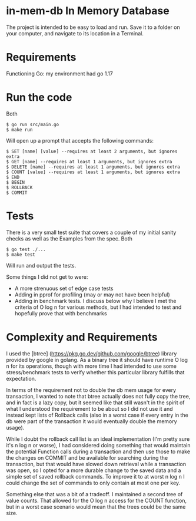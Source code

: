 # in-mem-db In Memory Database
The project is intended to be easy to load and run. Save it to a folder on your computer, and navigate to its location in a Terminal.

# Requirements
Functioning Go: my environment had go 1.17

# Run the code
Both
```
$ go run src/main.go
$ make run
```
Will open up a prompt that accepts the following commands:
```
$ SET [name] [value] --requires at least 2 arguments, but ignores extra
$ GET [name] --requires at least 1 arguments, but ignores extra
$ DELETE [name] --requires at least 1 arguments, but ignores extra
$ COUNT [value] --requires at least 1 arguments, but ignores extra
$ END
$ BEGIN
$ ROLLBACK
$ COMMIT
```

# Tests
There is a very small test suite that covers a couple of my initial sanity checks as well as the Examples from the spec. Both
```
$ go test ./...
$ make test
```
Will run and output the tests.

Some things I did not get to were:
* A more strenuous set of edge case tests
* Adding in pprof for profiling (may or may not have been helpful)
* Adding in benchmark tests. I discuss below why I believe I met the criteria of O log n for various methods, but I had intended to test and hopefully prove that with benchmarks

# Complexity and Requirements
I used the [btree] (https://pkg.go.dev/github.com/google/btree) library provided by google in golang. As a binary tree it should have runtime O log n for its operations, though with more time I had intended to use some stress/benchmark tests to verify whether this particular library fulfills that expectation.

In terms of the requirement not to double the db mem usage for every transaction, I wanted to note that btree actually does not fully copy the tree, and in fact is a lazy copy, but it seemed like that still wasn't in the spirit of what I understood the requirement to be about so I did not use it and instead kept lists of Rollback calls (also in a worst case if every entry in the db were part of the transaction it would eventually double the memory usage).

While I doubt the rollback call list is an ideal implementation (I'm pretty sure it's n log n or worse), I had considered doing something that would maintain the potential Function calls during a transaction and then use those to make the changes on COMMIT and be available for searching during the transaction, but that would have slowed down retrieval while a transaction was open, so I opted for a more durable change to the saved data and a simple set of saved rollback commands. To improve it to at worst n log n I could change the set of commands to only contain at most one per key.

Something else that was a bit of a tradeoff. I maintained a second tree of value counts. That allowed for the O log n access for the COUNT function, but in a worst case scenario would mean that the trees could be the same size.